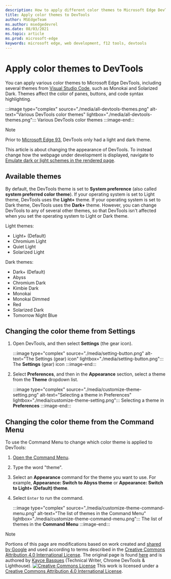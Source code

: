 ```yaml
---
description: How to apply different color themes to Microsoft Edge DevTools.
title: Apply color themes to DevTools
author: MSEdgeTeam
ms.author: msedgedevrel
ms.date: 08/03/2021
ms.topic: article
ms.prod: microsoft-edge
keywords: microsoft edge, web development, f12 tools, devtools
---
```

<!-- Copyright Kayce Basques
   Licensed under the Apache License, Version 2.0 (the "License");
   you may not use this file except in compliance with the License.
   You may obtain a copy of the License at
       https://www.apache.org/licenses/LICENSE-2.0
   Unless required by applicable law or agreed to in writing, software
   distributed under the License is distributed on an "AS IS" BASIS,
   WITHOUT WARRANTIES OR CONDITIONS OF ANY KIND, either express or implied.
   See the License for the specific language governing permissions and
   limitations under the License.  -->
# Apply color themes to DevTools

You can apply various color themes to Microsoft Edge DevTools, including several themes from [Visual Studio Code][VSCode], such as Monokai and Solarized Dark.  Themes affect the color of panes, buttons, and code syntax highlighting.

:::image type="complex" source="./media/all-devtools-themes.png" alt-text="Various DevTools color themes" lightbox="./media/all-devtools-themes.png":::
   Various DevTools color themes
:::image-end:::

> [!NOTE]
> Prior to [Microsoft Edge 93][WhatsNew93], DevTools only had a light and dark theme.

This article is about changing the appearance of DevTools.  To instead change how the webpage under development is displayed, navigate to [Emulate dark or light schemes in the rendered page][AccessibilityPreferredColorSchemeSimulation].


<!-- ====================================================================== -->
## Available themes

By default, the DevTools theme is set to **System preference** (also called **system preferred color theme**).  If your operating system is set to Light theme, DevTools uses the **Light+** theme.  If your operating system is set to Dark theme, DevTools uses the **Dark+** theme.  However, you can change DevTools to any of several other themes, so that DevTools isn't affected when you set the operating system to Light or Dark theme.

Light themes:
- Light+ (Default)
- Chromium Light
- Quiet Light
- Solarized Light

Dark themes:
- Dark+ (Default)
- Abyss
- Chromium Dark
- Kimbie Dark
- Monokai
- Monokai Dimmed
- Red
- Solarized Dark
- Tomorrow Night Blue


<!-- ====================================================================== -->
## Changing the color theme from Settings

1.  Open DevTools, and then select **Settings** (the gear icon).

    :::image type="complex" source="./media/setting-button.png" alt-text="The Settings (gear) icon" lightbox="./media/setting-button.png":::
       The **Settings** (gear) icon
    :::image-end:::

1.  Select **Preferences**, and then in the **Appearance** section, select a theme from the **Theme** dropdown list.

    :::image type="complex" source="./media/customize-theme-setting.png" alt-text="Selecting a theme in Preferences" lightbox="./media/customize-theme-setting.png":::
       Selecting a theme in **Preferences**
    :::image-end:::


<!-- ====================================================================== -->
## Changing the color theme from the Command Menu

To use the Command Menu to change which color theme is applied to DevTools:

1.  [Open the Command Menu][DevtoolsCommandMenu].
1.  Type the word "theme".
1.  Select an **Appearance** command for the theme you want to use.  For example, **Appearance: Switch to Abyss theme** or **Appearance: Switch to Light+ (Default) theme**.
1.  Select `Enter` to run the command.

    :::image type="complex" source="./media/customize-theme-command-menu.png" alt-text="The list of themes in the Command Menu" lightbox="./media/customize-theme-command-menu.png":::
       The list of themes in the **Command Menu**
    :::image-end:::


<!-- ====================================================================== -->
<!-- links -->
[DevtoolsCommandMenu]: ../command-menu/index.md "Command Menu | Microsoft Docs"
[WhatsNew93]: ../whats-new/2021/07/devtools.md "What's New In DevTools (Microsoft Edge 93) | Microsoft Docs"
[VSCode]: https://code.visualstudio.com
[AccessibilityPreferredColorSchemeSimulation]: ../accessibility/preferred-color-scheme-simulation.md "Emulate dark or light schemes in the rendered page | Microsoft Docs"

[CCA4IL]: https://creativecommons.org/licenses/by/4.0
[CCby4Image]: https://i.creativecommons.org/l/by/4.0/88x31.png
[GoogleSitePolicies]: https://developers.google.com/terms/site-policies
[KayceBasques]: https://developers.google.com/web/resources/contributors#kayce-basques


<!-- ====================================================================== -->
> [!NOTE]
> Portions of this page are modifications based on work created and [shared by Google][GoogleSitePolicies] and used according to terms described in the [Creative Commons Attribution 4.0 International License][CCA4IL].
> The original page is found [here](https://developers.google.com/web/tools/chrome-devtools/customize/dark-theme) and is authored by [Kayce Basques][KayceBasques] (Technical Writer, Chrome DevTools \& Lighthouse).
[![Creative Commons License][CCby4Image]][CCA4IL]
This work is licensed under a [Creative Commons Attribution 4.0 International License][CCA4IL].
